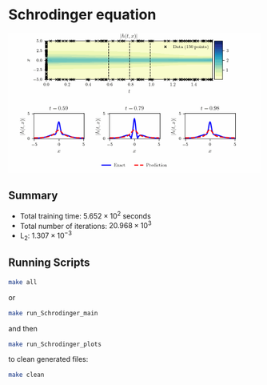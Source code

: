 # Schrodinger equation

![Schrodinger](figures/Schrodinger.gif)

## Summary

- Total training time: $5.652 \times 10^2$ seconds
- Total number of iterations: $20.968 \times 10^3$
- $\text{L}_2$: $1.307 \times 10^{-3}$            


## Running Scripts


```bash
make all
```

or

```bash
make run_Schrodinger_main
```

and then 


```bash
make run_Schrodinger_plots
```

to clean generated files:

```bash
make clean
```